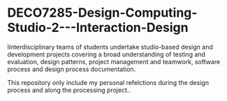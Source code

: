 # DECO7285-Design-Computing-Studio-2---Interaction-Design

Iinterdisciplinary teams of students undertake studio-based design and development projects covering a broad understanding of testing and evaluation, design patterns, project management and teamwork, software process and design process documentation.


This repository only include my personal refelctions during the design process and along the processing project..
